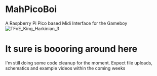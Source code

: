 # MahPicoBoi
A Raspberry Pi Pico based Midi Interface for the Gameboy
![TFoE_King_Harkinian_3](https://github.com/AP-AAiS/MahPicoBoi/assets/68875171/f4d3ee34-bf0c-4092-976d-29eb7444fcb5)
# It sure is boooring around here
I'm still doing some code cleanup for the moment. Expect file uploads, schematics and example videos within the coming weeks

